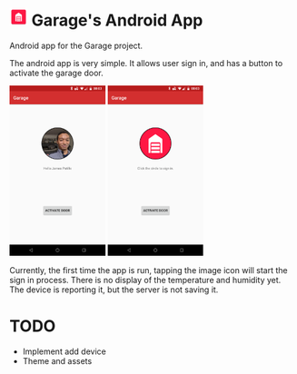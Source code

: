 # <img src="/docs/ic_launcher.png" height="32">  Garage's Android App
 Android app for the Garage project.

The android app is very simple. It allows user sign in, and has a button to activate the garage door.

<img src="/docs/screenshot2-1.png" height="300"> <img src="/docs/screenshot2-2.png" height="300">

Currently, the first time the app is run, tapping the image icon will start the sign in process. There is no display of the temperature and humidity yet. The device is reporting it, but the server is not saving it.

# TODO

- Implement add device
- Theme and assets
